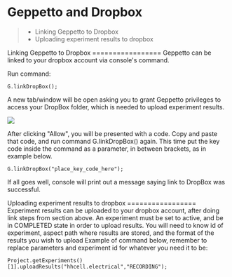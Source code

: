 Geppetto and Dropbox
====================

> -   Linking Geppetto to Dropbox
> -   Uploading experiment results to dropbox

Linking Geppetto to Dropbox ================= Geppetto can be linked to
your dropbox account via console's command.

Run command:

``` {.sourceCode .javascript}
G.linkDropBox();
```

A new tab/window will be open asking you to grant Geppetto privileges to
access your DropBox folder, which is needed to upload experiment
results.

![](images/dropbox.png)

After clicking "Allow", you will be presented with a code. Copy and
paste that code, and run command G.linkDropBox() again. This time put
the key code inside the command as a parameter, in between brackets, as
in example below.

``` {.sourceCode .javascript}
G.linkDropBox("place_key_code_here");
```

If all goes well, console will print out a message saying link to
DropBox was successful.

Uploading experiment results to dropbox ================= Experiment
results can be uploaded to your dropbox account, after doing link steps
from section above. An experiment must be set to active, and be in
COMPLETED state in order to upload results. You will need to know id of
experiment, aspect path where results are stored, and the format of the
results you wish to upload Example of command below, remember to replace
parameters and experiment id for whatever you need it to be:

``` {.sourceCode .javascript}
Project.getExperiments()[1].uploadResults("hhcell.electrical","RECORDING");
```
